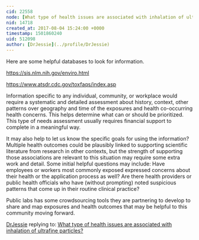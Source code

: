 ```yaml
---
cid: 22558
node: [What type of health issues are associated with inhalation of ultrafine particles?](../notes/liz/08-04-2017/what-type-of-health-issues-are-associated-with-inhalation-of-ultrafine-particles)
nid: 14718
created_at: 2017-08-04 15:24:00 +0000
timestamp: 1501860240
uid: 512098
author: [DrJessie](../profile/DrJessie)
---
```


Here are some helpful databases to look for information.

https://sis.nlm.nih.gov/enviro.html

https://www.atsdr.cdc.gov/toxfaqs/index.asp

Information specific to any individual,  community, or workplace would require a systematic and detailed assessment about history, context, other patterns over geography and time of the exposures and health co-occurring health concerns. This helps determine what can or should be prioritized. This type of needs assessment usually requires financial support to complete in a meaningful way.

It may also help to let us know the specific goals for using the information? Multiple health outcomes could be plausibly linked to supporting scientific literature from research in other contexts, but the strength of supporting those associations are relevant to this situation may require some extra work and detail. Some initial helpful questions may include: Have employees or workers most commonly exposed expressed concerns about their health or the application process as well? Are there health providers or public health officials who have (without prompting) noted suspicious patterns that come up in their routine clinical practice?

Public labs has some crowdsourcing tools they are partnering to develop to share and map exposures and health outcomes that may be helpful to this community moving forward.

[DrJessie](../profile/DrJessie) replying to: [What type of health issues are associated with inhalation of ultrafine particles?](../notes/liz/08-04-2017/what-type-of-health-issues-are-associated-with-inhalation-of-ultrafine-particles)

